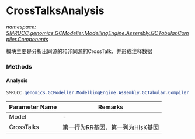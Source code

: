 ﻿# CrossTalksAnalysis
_namespace: [SMRUCC.genomics.GCModeller.ModellingEngine.Assembly.GCTabular.Compiler.Components](./index.md)_

模块主要是分析出同源的和非同源的CrossTalk，并形成注释数据



### Methods

#### Analysis
```csharp
SMRUCC.genomics.GCModeller.ModellingEngine.Assembly.GCTabular.Compiler.Components.CrossTalksAnalysis.Analysis(SMRUCC.genomics.GCModeller.ModellingEngine.Assembly.GCTabular.FileStream.IO.XmlresxLoader,Microsoft.VisualBasic.Data.csv.DocumentStream.File)
```


|Parameter Name|Remarks|
|--------------|-------|
|Model|-|
|CrossTalks|第一行为RR基因，第一列为HisK基因|



